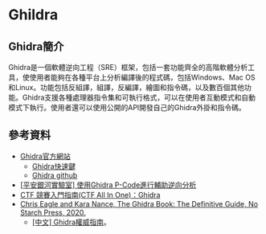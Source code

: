 # Ghildra

## Ghidra簡介

Ghidra是一個軟體逆向工程（SRE）框架，包括一套功能齊全的高階軟體分析工具，使使用者能夠在各種平台上分析編譯後的程式碼，包括Windows、Mac OS和Linux。功能包括反組譯，組譯，反編譯，繪圖和指令碼，以及數百個其他功能。Ghidra支援各種處理器指令集和可執行格式，可以在使用者互動模式和自動模式下執行。使用者還可以使用公開的API開發自己的Ghidra外掛和指令碼。

## 參考資料

* [Ghidra官方網站](https://ghidra-sre.org/)
  * [Ghidra快速鍵](https://ghidra-sre.org/CheatSheet.html)
  * [Ghidra github](https://github.com/NationalSecurityAgency/ghidra)
* [\[平安銀河實驗室\] 使用Ghidra P-Code進行輔助逆向分析](https://galaxylab.pingan.com.cn/%E4%BD%BF%E7%94%A8ghidra-p-code%E8%BF%9B%E8%A1%8C%E8%BE%85%E5%8A%A9%E9%80%86%E5%90%91%E5%88%86%E6%9E%90/)
* [CTF 競賽入門指南(CTF All In One)：Ghidra](https://www.bookstack.cn/read/CTF-All-In-One/doc-2.2.6\_Ghidra.md)
* [Chris Eagle and Kara Nance, The Ghidra Book: The Definitive Guide, No Starch Press, 2020.](https://www.amazon.com/Ghidra-Book-Definitive-Guide-ebook/dp/B0852N9Y4Q)
  * [\[中文\] Ghidra權威指南](https://github.com/firmianay/ghidra-book)。
